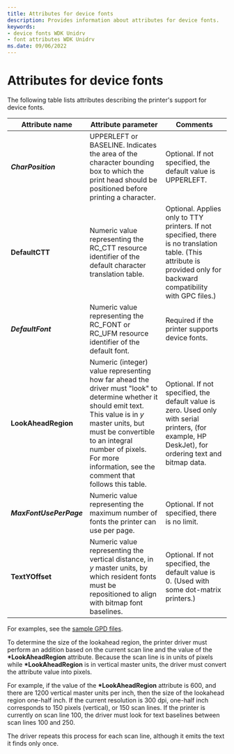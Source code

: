 ```yaml
---
title: Attributes for device fonts
description: Provides information about attributes for device fonts.
keywords:
- device fonts WDK Unidrv
- font attributes WDK Unidrv
ms.date: 09/06/2022
---
```


# Attributes for device fonts

The following table lists attributes describing the printer's support for device fonts.

| Attribute name | Attribute parameter | Comments |
|--|--|--|
| ***CharPosition*** | UPPERLEFT or BASELINE. Indicates the area of the character bounding box to which the print head should be positioned before printing a character. | Optional. If not specified, the default value is UPPERLEFT. |
| **DefaultCTT** | Numeric value representing the RC_CTT resource identifier of the default character translation table. | Optional. Applies only to TTY printers. If not specified, there is no translation table. (This attribute is provided only for backward compatibility with GPC files.) |
| ***DefaultFont*** | Numeric value representing the RC_FONT or RC_UFM resource identifier of the default font. | Required if the printer supports device fonts. |
| **LookAheadRegion** | Numeric (integer) value representing how far ahead the driver must "look" to determine whether it should emit text. This value is in *y* master units, but must be convertible to an integral number of pixels. For more information, see the comment that follows this table. | Optional. If not specified, the default value is zero. Used only with serial printers, (for example, HP DeskJet), for ordering text and bitmap data. |
| ***MaxFontUsePerPage*** | Numeric value representing the maximum number of fonts the printer can use per page. | Optional. If not specified, there is no limit. |
| **TextYOffset** | Numeric value representing the vertical distance, in *y* master units, by which resident fonts must be repositioned to align with bitmap font baselines. | Optional. If not specified, the default value is 0. (Used with some dot-matrix printers.) |

For examples, see the [sample GPD files](sample-gpd-files.md).

To determine the size of the lookahead region, the printer driver must perform an addition based on the current scan line and the value of the **\*LookAheadRegion** attribute. Because the scan line is in units of pixels while **\*LookAheadRegion** is in vertical master units, the driver must convert the attribute value into pixels.
>
For example, if the value of the **\*LookAheadRegion** attribute is 600, and there are 1200 vertical master units per inch, then the size of the lookahead region one-half inch. If the current resolution is 300 dpi, one-half inch corresponds to 150 pixels (vertical), or 150 scan lines. If the printer is currently on scan line 100, the driver must look for text baselines between scan lines 100 and 250.

The driver repeats this process for each scan line, although it emits the text it finds only once.
